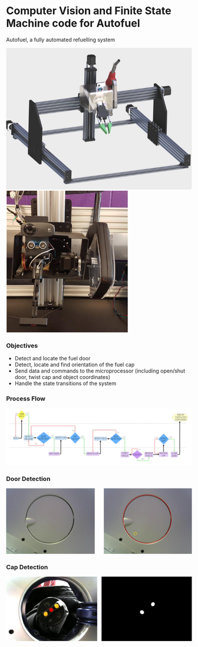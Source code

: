 # Computer Vision and Finite State Machine code for Autofuel <br />
Autofuel, a fully automated refuelling system

<img src="/img/system-s.png" alt="Sim" height="385" /><img src="/img/system-r.png" alt="Real" height="385"/> <br />

### Objectives<br />
- Detect and locate the fuel door <br />
- Detect, locate and find orientation of the fuel cap <br />
- Send data and commands to the microprocessor (including open/shut door, twist cap and object coordinates) <br />
- Handle the state transitions of the system <br />


### Process Flow <br />
![Alt text](/img/process-flow.png "Process Flow")<br />

### Door Detection <br />
![Alt text](/img/door-detection.png "Door Detection")<br />

### Cap Detection <br />
![Alt text](/img/cap-detection.png "Cap Detection")<br />
